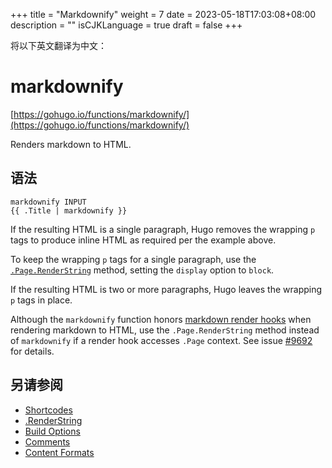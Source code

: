 +++
title = "Markdownify"
weight = 7
date = 2023-05-18T17:03:08+08:00
description = ""
isCJKLanguage = true
draft = false
+++

将以下英文翻译为中文：
# markdownify

[https://gohugo.io/functions/markdownify/](https://gohugo.io/functions/markdownify/)

Renders markdown to HTML.

## 语法

```
markdownify INPUT
{{ .Title | markdownify }}
```

If the resulting HTML is a single paragraph, Hugo removes the wrapping `p` tags to produce inline HTML as required per the example above.

To keep the wrapping `p` tags for a single paragraph, use the [`.Page.RenderString`](https://gohugo.io/functions/renderstring/) method, setting the `display` option to `block`.

If the resulting HTML is two or more paragraphs, Hugo leaves the wrapping `p` tags in place.

Although the `markdownify` function honors [markdown render hooks](https://gohugo.io/templates/render-hooks/) when rendering markdown to HTML, use the `.Page.RenderString` method instead of `markdownify` if a render hook accesses `.Page` context. See issue [#9692](https://github.com/gohugoio/hugo/issues/9692) for details.

## 另请参阅

- [Shortcodes](https://gohugo.io/content-management/shortcodes/)
- [.RenderString](https://gohugo.io/functions/renderstring/)
- [Build Options](https://gohugo.io/content-management/build-options/)
- [Comments](https://gohugo.io/content-management/comments/)
- [Content Formats](https://gohugo.io/content-management/formats/)
